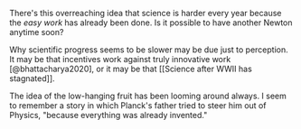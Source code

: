 There's this overreaching idea that science is harder every year because the *easy work* has already been done. Is it possible to have another Newton anytime soon? 

Why scientific progress seems to be slower may be due just to perception. It may be that incentives work against truly innovative work [@bhattacharya2020], or it may be that [[Science after WWII has stagnated]]. 

The idea of the low-hanging fruit has been looming around always. I seem to remember a story in which Planck's father tried to steer him out of Physics, "because everything was already invented." 